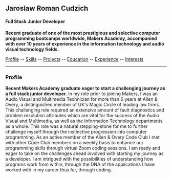 ## Jaroslaw Roman Cudzich

#### Full Stack Junior Developer

**Recent graduate of one of the most prestigious and selective computer programming bootcamps worldwide, Makers Academy, accompanied with over 10 years of experience in the information technology and audio visual technology fields.**  

[Profile](#profile) -- [Skills](#skills) -- [Projects](#projects) -- [Education](#education) -- [Experience](#experience) -- [Interests](#interests)
____
### <a name="profile">Profile</a>
**Recent Makers Academy graduate eager to start a challenging journey as a full stack junior developer.**  In my role prior to joining Makers, I was an Audio Visual and Multimedia Technician for more than 6 years at Allen & Overy, a distinguished member of UK's Magic Circle of leading law firms.  This challenging role required an extensive amount of fault diagnostics and problem resolution attributes which are vital for the success of the Audio Visual and Multimedia, as well as the Information Technology departments as a whole.  This role was a natural stepping-stone for me to further challenge myself through the instinctive progression into computer programming.  As an active member of the Allen & Overy Code Club I met with other Code Club members on a weekly basis to enhance our programming skills through virtual Zoom coding sessions.  I am ready and eager to take on the challenges ahead involved with starting my journey as a developer.  I am intrigued with the possibilities of understanding how programs work from within, through the DNA of the applications I have worked with in my career thus far, through coding.
